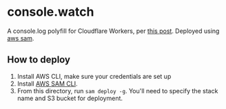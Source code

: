 # console.watch

A console.log polyfill for Cloudflare Workers, per [this post](https://community.cloudflare.com/t/console-watch-a-remote-console-polyfill-for-cloudflare-workers/117892). Deployed using [aws sam](https://aws.amazon.com/serverless/sam/).

## How to deploy

1. Install AWS CLI, make sure your credentials are set up
1. Install [AWS SAM CLI](https://docs.aws.amazon.com/serverless-application-model/latest/developerguide/serverless-sam-cli-install.html).
1. From this directory, run `sam deploy -g`. You'll need to specify the stack name and S3 bucket for deployment.
